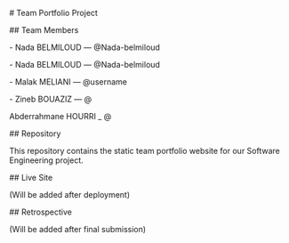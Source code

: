 \# Team Portfolio Project



\## Team Members

\- Nada BELMILOUD — @Nada-belmiloud

\- Nada BELMILOUD — @Nada-belmiloud

\- Malak MELIANI — @username

\- Zineb BOUAZIZ — @

Abderrahmane HOURRI \_ @

\## Repository

This repository contains the static team portfolio website for our Software Engineering project.



\## Live Site

(Will be added after deployment)



\## Retrospective

(Will be added after final submission)

